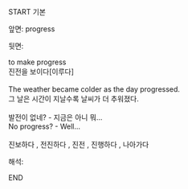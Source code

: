 START
기본

앞면:
progress


뒷면:
<div>to make progress </div><div>진전을 보이다[이루다]</div><div><br></div><div><div>The weather became colder as the day progressed. </div><div>그 날은 시간이 지날수록 날씨가 더 추워졌다.</div></div><div><br></div><div><div><div>발전이 없네? - 지금은 아니 뭐...</div></div><div><div>No progress? - Well...</div></div></div><div><br></div><div>진보하다 , 전진하다 , 진전 , <font color=""#0a84ff"">진행하다 , 나아가다</font></div>


해석:

END